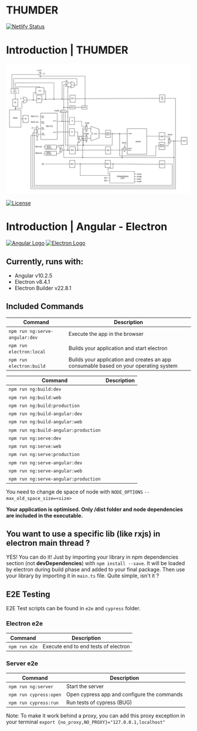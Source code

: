 THUMDER
=======
[![Netlify Status](https://api.netlify.com/api/v1/badges/491cdbc6-34ea-4ef0-92c0-be4f2a2ec3cb/deploy-status)](https://app.netlify.com/sites/thumder/deploys)

# Introduction | THUMDER

![Datapath Schematic](./assets/Datapath_Schematic.svg)

[![License](http://img.shields.io/badge/Licence-MIT-brightgreen.svg)](LICENSE.md)

# Introduction | Angular - Electron

[![Angular Logo](https://www.vectorlogo.zone/logos/angular/angular-icon.svg)](https://angular.io/)
[![Electron Logo](https://www.vectorlogo.zone/logos/electronjs/electronjs-icon.svg)](https://electronjs.org/)
## Currently, runs with:

- Angular v10.2.5
- Electron v8.4.1
- Electron Builder v22.8.1

## Included Commands

| Command                        | Description                                                                          |
|--------------------------------|--------------------------------------------------------------------------------------|
| `npm run ng:serve-angular:dev` | Execute the app in the browser                                                       |
| `npm run electron:local`       | Builds your application and start electron                                           |
| `npm run electron:build`       | Builds your application and creates an app consumable based on your operating system |

| Command                               | Description |
|---------------------------------------|-------------|
| `npm run ng:build:dev`                |             |
| `npm run ng:build:web`                |             |
| `npm run ng:build:production`         |             |
| `npm run ng:build-angular:dev`        |             |
| `npm run ng:build-angular:web`        |             |
| `npm run ng:build-angular:production` |             |
| `npm run ng:serve:dev`                |             |
| `npm run ng:serve:web`                |             |
| `npm run ng:serve:production`         |             |
| `npm run ng:serve-angular:dev`        |             |
| `npm run ng:serve-angular:web`        |             |
| `npm run ng:serve-angular:production` |             |

You need to change de space of node with `NODE_OPTIONS` `--max_old_space_size=<size>`

**Your application is optimised. Only /dist folder and node dependencies are included in the executable.**

## You want to use a specific lib (like rxjs) in electron main thread ?

YES! You can do it! Just by importing your library in npm dependencies section (not **devDependencies**)
with `npm install --save`. It will be loaded by electron during build phase and added to your final package. Then use
your library by importing it in `main.ts` file. Quite simple, isn't it ?

## E2E Testing

E2E Test scripts can be found in `e2e` and `cypress` folder.

### Electron e2e

| Command         | Description                           |
| --------------- | ------------------------------------- |
| `npm run e2e`   | Execute end to end tests of electron  |

### Server e2e

| Command                | Description                                        |
| ---------------------- | -------------------------------------------------- |
| `npm run ng:server`    | Start the server                                   |
| `npm run cypress:open` | Open cypress app and configure the commands        |
| `npm run cypress:run`  | Run tests of cypress (BUG)                         |

Note: To make it work behind a proxy, you can add this proxy exception in your terminal
`export {no_proxy,NO_PROXY}="127.0.0.1,localhost"`
